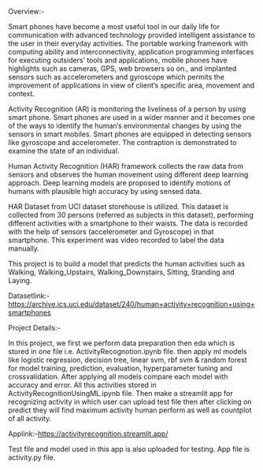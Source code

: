 Overview:-

Smart phones have become a most useful tool in our daily life for communication with advanced technology provided intelligent assistance to the user in their everyday activities. The portable working framework with computing ability and interconnectivity, application programming interfaces for executing outsiders’ tools and applications, mobile phones have highlights such as cameras, GPS, web browsers so on., and implanted sensors such as accelerometers and gyroscope which permits the improvement of applications in view of client’s specific area, movement and context.

Activity Recognition (AR) is monitoring the liveliness of a person by using smart phone. Smart phones are used in a wider manner and it becomes one of the ways to identify the human’s environmental changes by using the sensors in smart mobiles. Smart phones are equipped in detecting sensors like gyroscope and accelerometer. The contraption is demonstrated to examine the state of an individual.

Human Activity Recognition (HAR) framework collects the raw data from sensors and observes the human movement using different deep learning approach. Deep learning models are proposed to identify motions of humans with plausible high accuracy by using sensed data.

HAR Dataset from UCI dataset storehouse is utilized. This dataset is collected from 30 persons (referred as subjects in this dataset), performing different activities with a smartphone to their waists. The data is recorded with the help of sensors (accelerometer and Gyroscope) in that smartphone. This experiment was video recorded to label the data manually.

This project is to build a model that predicts the human activities such as Walking, Walking_Upstairs, Walking_Downstairs, Sitting, Standing and Laying.

Datasetlink:-https://archive.ics.uci.edu/dataset/240/human+activity+recognition+using+smartphones

Project Details:-

In this project, we first we perform data preparation then eda which is stored in one file i.e. ActivityRecognotion.ipynb file.
then apply ml models like logistic regression, decision tree, linear svm, rbf svm & random forest for model training, prediction, evaluation, hyperparameter tuning and crossvalidation.
After applying all models compare each model with accuracy and error. All this activities stored in ActivityRecognitionUsingML.ipynb file.
Then make a streamlit app for recognizing activity in which user can upload test file then after clicking on predict they will find maximum activity human perform as well as countplot of all activity.

Applink:-https://activityrecognition.streamlit.app/

Test file and model used in this app is also uploaded for testing. App file is activity.py file.
